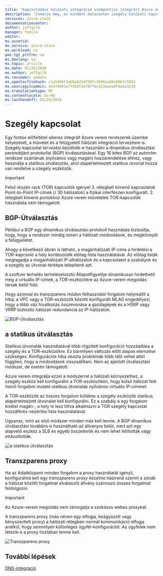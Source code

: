 ```yaml
---
title: "Kapcsolódási hálózati integráció szempontjai integrált Azure verem rendszerek szegély |} Microsoft Docs"
description: "Ismerje meg, mi mindent datacenter szegély hálózati kapcsolattal többcsomópontos Azure verem tervezését."
services: azure-stack
documentationcenter: 
author: jeffgilb
manager: femila
editor: 
ms.assetid: 
ms.service: azure-stack
ms.workload: na
pms.tgt_pltfrm: na
ms.devlang: na
ms.topic: article
ms.date: 01/26/2018
ms.author: jeffgilb
ms.reviewer: wamota
ms.openlocfilehash: c1a5496f3ab9a625d7d97c3096ae89100b7c5592
ms.sourcegitcommit: ded74961ef7d1df2ef8ffbcd13eeea0f4aaa3219
ms.translationtype: MT
ms.contentlocale: hu-HU
ms.lasthandoff: 01/29/2018
---
```

# <a name="border-connectivity"></a>Szegély kapcsolat 
Egy fontos előfeltétel sikeres integrált Azure verem rendszerek üzembe helyezését, a művelet és a felügyeleti hálózati integráció tervezésre is. Szegély kapcsolat tervezési kezdődik-e használni a dinamikus útválasztási peremátjáró protokollal (BGP) kiválasztásával. Egy 16 bites BGP az autonóm rendszer számának (nyilvános vagy magán) hozzárendelése ehhez, vagy használja a statikus útválasztás, ahol alapértelmezett statikus útvonal hozzá van rendelve a szegély eszközök.

> [!IMPORTANT]
> Felső részén rack (TOR) kapcsolók igényel 3. rétegbeli kimenő kapcsolatok Point-to-Point IP-címek (/ 30 hálózatok) a fizikai interfészen konfigurált. 2. rétegbeli kimenő portokhoz Azure verem műveletek TOR-kapcsolók használata nem támogatott. 

## <a name="bgp-routing"></a>BGP-Útválasztás
Például a BGP egy dinamikus útválasztási protokoll használata biztosítja, hogy, hogy a rendszer mindig ismeri a hálózati módosítások, és megkönnyíti a felügyeletet. 

Ahogy a következő ábrán is látható, a magánhálózati IP-címe a hirdetési a TOR-kapcsoló a hely korlátozódik előtag-lista használatával. Az előtag listák megtagadja a magánhálózati IP-alhálózatok és a kapcsolatot a szabályok és a szegély az útvonal-térképe telepítené azt.

A szoftver terhelés terheléselosztó Állapotfigyelője dinamikusan hirdethető meg a virtuális IP-címek, a TOR-eszközökre az Azure-verem megoldás társak belül futó.

Hogy azonnal és transzparens módon felhasználói forgalom helyreállít a hiba, a VPC vagy a TOR-eszközök közötti konfigurált MLAG engedélyezi, hogy a több váz hivatkozás összevonása a gazdagépek és a HSRP vagy VRRP biztosító hálózati redundancia az IP-hálózatok.

![BGP-Útválasztás](media/azure-stack-border-connectivity/bgp-routing.png)

## <a name="static-routing"></a>a statikus útválasztás
Statikus útvonalak használatával több rögzített konfiguráció hozzáadása a szegély és a TOR-eszközökre. Ez bármilyen változás előtt alapos elemzése szükséges. Konfigurációs hiba okozta problémák több időt vehet attól függően, hogy a módosítások visszaállítani. Nem az ajánlott útválasztási módszer, de esetén támogatott.

Azure verem integrálja ezzel a módszerrel a hálózati környezethez, a szegély eszköz kell konfigurálni a TOR-eszközökön, hogy külső hálózat felé menő forgalom mutató statikus útvonalak nyilvános virtuális IP-címmel.

A TOR-eszközök az összes forgalom küldése a szegély eszközök statikus alapértelmezett útvonalat kell konfigurálni. Ez a szabály a egy forgalom kivétel magán-, a hely le lesz tiltva alkalmazni a TOR szegély kapcsolat hozzáférés-vezérlési lista használatával.

Ugyanaz, mint az első módszer minden más kell lennie. A BGP dinamikus útválasztási továbbra is használható az állványra belül, mert azt egy alapvető eszköz a SLB és egyéb összetevők és nem lehet letiltották vagy eltávolították.

![a statikus útválasztás](media/azure-stack-border-connectivity/static-routing.png)

## <a name="transparent-proxy"></a>Transzparens proxy
Ha az Adatközpont minden forgalom a proxy használatát igényli, konfigurálnia kell egy *transzparens proxy* kezelnie házirend szerint a zónák a hálózat közötti forgalmat elválasztó állvány származó összes forgalmat feldolgozni.

> [!IMPORTANT]
> Az Azure-verem megoldás nem támogatja a szokásos webes proxykat.  

A transzparens proxy (más néven egy elfogja, beágyazott vagy kényszerített proxy) a hálózati rétegben normál kommunikáció elfogja anélkül, hogy semmilyen különleges ügyfél-konfigurációt. Az ügyfelek nem létezik-e a proxy tisztában lennie kell.

![Transzparens proxy](media/azure-stack-border-connectivity/transparent-proxy.png)

## <a name="next-steps"></a>További lépések
[DNS-integráció](azure-stack-integrate-dns.md)